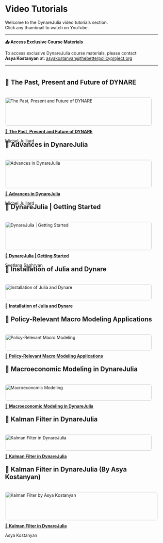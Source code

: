# Video Tutorials

Welcome to the DynareJulia video tutorials section.  
Click any thumbnail to watch on YouTube.

---

**📥 Access Exclusive Course Materials**

To access exclusive DynareJulia course materials, please contact  
**Asya Kostanyan** at: [asyakostanyan@thebetterpolicyproject.org](mailto:asyakostanyan@thebetterpolicyproject.org)

---

<style>
.video-grid {
  display: flex;
  flex-wrap: wrap;
  gap: 20px;
}
.video-grid .video {
  flex: 1 1 calc(50% - 20px);
  box-sizing: border-box;
}
.video-grid img {
  width: 100%;
  height: auto;
  border-radius: 6px;
}
.video-grid h4 {
  margin: 10px 0 5px;
}
</style>

<div class="video-grid">

## 🎥 The Past, Present and Future of DYNARE

<div class="video">
  <a href="https://www.youtube.com/watch?v=lcfdgORfybw" target="_blank">
    <img src="https://img.youtube.com/vi/lcfdgORfybw/hqdefault.jpg" alt="The Past, Present and Future of DYNARE">
  </a>
  <h4><a href="https://www.youtube.com/watch?v=lcfdgORfybw" target="_blank">🎥 The Past, Present and Future of DYNARE</a></h4>
  <p>Michel Juillard</p>
</div>

---

## 🎥 Advances in DynareJulia

<div class="video">
  <a href="https://www.youtube.com/watch?v=K4xYjRaVbt4" target="_blank">
    <img src="https://img.youtube.com/vi/K4xYjRaVbt4/hqdefault.jpg" alt="Advances in DynareJulia">
  </a>
  <h4><a href="https://www.youtube.com/watch?v=K4xYjRaVbt4" target="_blank">🎥 Advances in DynareJulia</a></h4>
  <p>Michel Juillard</p>
</div>

---

## 🎥 DynareJulia | Getting Started

<div class="video">
  <a href="https://www.youtube.com/watch?v=XFQpvcj1vLc" target="_blank">
    <img src="https://img.youtube.com/vi/XFQpvcj1vLc/hqdefault.jpg" alt="DynareJulia | Getting Started">
  </a>
  <h4><a href="https://www.youtube.com/watch?v=XFQpvcj1vLc" target="_blank">🎥 DynareJulia | Getting Started</a></h4>
  <p>Svetlana Saghryan</p>
</div>

---

## 🎥 Installation of Julia and Dynare

<div class="video">
  <a href="https://www.youtube.com/watch?v=8g4eR1KAAQs" target="_blank">
    <img src="https://img.youtube.com/vi/8g4eR1KAAQs/hqdefault.jpg" alt="Installation of Julia and Dynare">
  </a>
  <h4><a href="https://www.youtube.com/watch?v=8g4eR1KAAQs" target="_blank">🎥 Installation of Julia and Dynare</a></h4>
</div>

---

## 🎥 Policy-Relevant Macro Modeling Applications

<div class="video">
  <a href="https://www.youtube.com/watch?v=Tu3zZ4kmE8Q" target="_blank">
    <img src="https://img.youtube.com/vi/Tu3zZ4kmE8Q/hqdefault.jpg" alt="Policy-Relevant Macro Modeling">
  </a>
  <h4><a href="https://www.youtube.com/watch?v=Tu3zZ4kmE8Q" target="_blank">🎥 Policy-Relevant Macro Modeling Applications</a></h4>
</div>

---

## 🎥 Macroeconomic Modeling in DynareJulia

<div class="video">
  <a href="https://www.youtube.com/watch?v=PV50YaIlvLw" target="_blank">
    <img src="https://img.youtube.com/vi/PV50YaIlvLw/hqdefault.jpg" alt="Macroeconomic Modeling">
  </a>
  <h4><a href="https://www.youtube.com/watch?v=PV50YaIlvLw" target="_blank">🎥 Macroeconomic Modeling in DynareJulia</a></h4>
</div>

---

## 🎥 Kalman Filter in DynareJulia

<div class="video">
  <a href="https://www.youtube.com/watch?v=oSOgHom8Qoo" target="_blank">
    <img src="https://img.youtube.com/vi/oSOgHom8Qoo/hqdefault.jpg" alt="Kalman Filter in DynareJulia">
  </a>
  <h4><a href="https://www.youtube.com/watch?v=oSOgHom8Qoo" target="_blank">🎥 Kalman Filter in DynareJulia</a></h4>
</div>

---

## 🎥 Kalman Filter in DynareJulia (By Asya Kostanyan)

<div class="video">
  <a href="https://www.youtube.com/watch?v=Gp84QJy6p7I" target="_blank">
    <img src="https://img.youtube.com/vi/Gp84QJy6p7I/hqdefault.jpg" alt="Kalman Filter by Asya Kostanyan">
  </a>
  <h4><a href="https://www.youtube.com/watch?v=Gp84QJy6p7I" target="_blank">🎥 Kalman Filter in DynareJulia</a></h4>
  <p>Asya Kostanyan</p>
</div>


</div>
